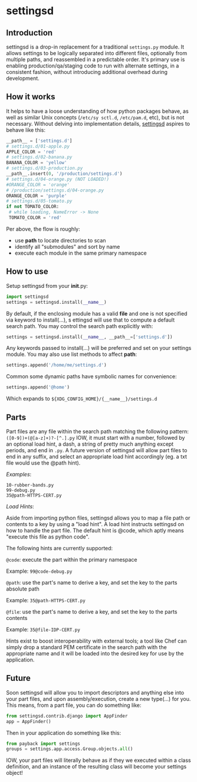 # settingsd

## Introduction
settingsd is a drop-in replacement for a traditional `settings.py` module. It allows settings to be logically
separated into different files, optionally from multiple paths, and reassembled in a predictable order. It's primary use
is enabling production/qa/staging code to run with alternate settings, in a consistent fashion, without introducing
additional overhead during development.


## How it works
It helps to have a loose understanding of how python packages behave, as well as similar Unix concepts (`/etc/sy
sctl.d`, `/etc/pam.d`, etc), but is not necessary. Without delving into implementation details, [settingsd](http://github.com/xtfxme/settingsd) aspires
to behave like this:

```python
__path__ = ['settings.d']
# settings.d/01-apple.py
APPLE_COLOR = 'red'
# settings.d/02-banana.py
BANANA_COLOR = 'yellow'
# settings.d/03-production.py
__path__.insert(0, '/production/settings.d')
# settings.d/04-orange.py (NOT LOADED!)
#ORANGE_COLOR = 'orange'
# /production/settings.d/04-orange.py
ORANGE_COLOR = 'purple'
# settings.d/05-tomato.py
if not TOMATO_COLOR:
 # while loading, NameError -> None
 TOMATO_COLOR = 'red'
```

Per above, the flow is roughly:

  * use __path__ to locate directories to scan
  * identify all "submodules" and sort by name
  * execute each module in the same primary namespace

## How to use
Setup settingsd from your __init__.py:

```python
import settingsd
settings = settingsd.install(__name__)
```

By default, if the enclosing module has a valid __file__ and one is not specified via keyword to install(...), s
ettingsd will use that to compute a default search path. You may control the search path explicitly with:

```python
settings = settingsd.install(__name__, __path__=['settings.d'])
```

Any keywords passed to install(...) will be preferred and set on your settings module. You may also use list
methods to affect __path__:

```python
settings.append('/home/me/settings.d')
```

Common some dynamic paths have symbolic names for convenience:
```python
settings.append('@home')
```

Which expands to `${XDG_CONFIG_HOME}/{__name__}/settings.d`

## Parts
Part files are any file within the search path matching the following pattern:
`([0-9])+(@[a-z]+)?-[^.].py`
IOW, it must start with a number, followed by an optional load hint, a dash, a string of pretty much anything except
periods, and end in `.py`. A future version of settingsd will allow part files to end in any suffix, and select an appropriate load hint accordingly (eg. a txt file would use the @path hint).

_Examples_:
```
10-rubber-bands.py
99-debug.py
35@path-HTTPS-CERT.py
```

_Load Hints_:

Aside from importing python files, settingsd allows you to map a file path or contents to a key by using a "load
hint". A load hint instructs settingsd on how to handle the part file. The default hint is @code, which aptly means
"execute this file as python code".

The following hints are currently supported:

`@code`: execute the part within the primary namespace

Example:
`99@code-debug.py`

`@path`: use the part's name to derive a key, and set the key to the parts absolute path

Example:
`35@path-HTTPS-CERT.py`

`@file`: use the part's name to derive a key, and set the key to the parts contents

Example:
`35@file-IDP-CERT.py`

Hints exist to boost interoperability with external tools; a tool like Chef can simply drop a standard PEM certificate in
the search path with the appropriate name and it will be loaded into the desired key for use by the application.

## Future

Soon settingsd will allow you to import descriptors and anything else into your part files, and upon
assembly/execution, create a new type(...) for you. This means, from a part file, you can do something like:
```python
from settingsd.contrib.django import AppFinder
app = AppFinder()
```
Then in your application do something like this:
```python
from payback import settings
groups = settings.app.access.Group.objects.all()
```
IOW, your part files will literally behave as if they we executed within a class definition, and an instance of the
resulting class will become your settings object!
